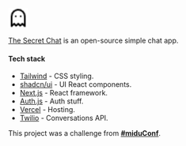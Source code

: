 <img src="./public/images/android-chrome-512x512.png" alt="The Secret Chat - a simple chat app." width="40px" height="40px" />

[The Secret Chat](https://thesecretchat.vercel.app/) is an open-source simple chat app.

#### Tech stack

- [Tailwind](https://tailwindcss.com/) - CSS styling.
- [shadcn/ui](https://ui.shadcn.com/) - UI React components.
- [Next.js](https://nextjs.org/) - React framework.
- [Auth.js](https://authjs.dev/) - Auth stuff.
- [Vercel](https://vercel.com/) - Hosting.
- [Twilio](https://www.twilio.com/docs) - Conversations API.

This project was a challenge from **[#miduConf](https://miduconf.com/)**.
